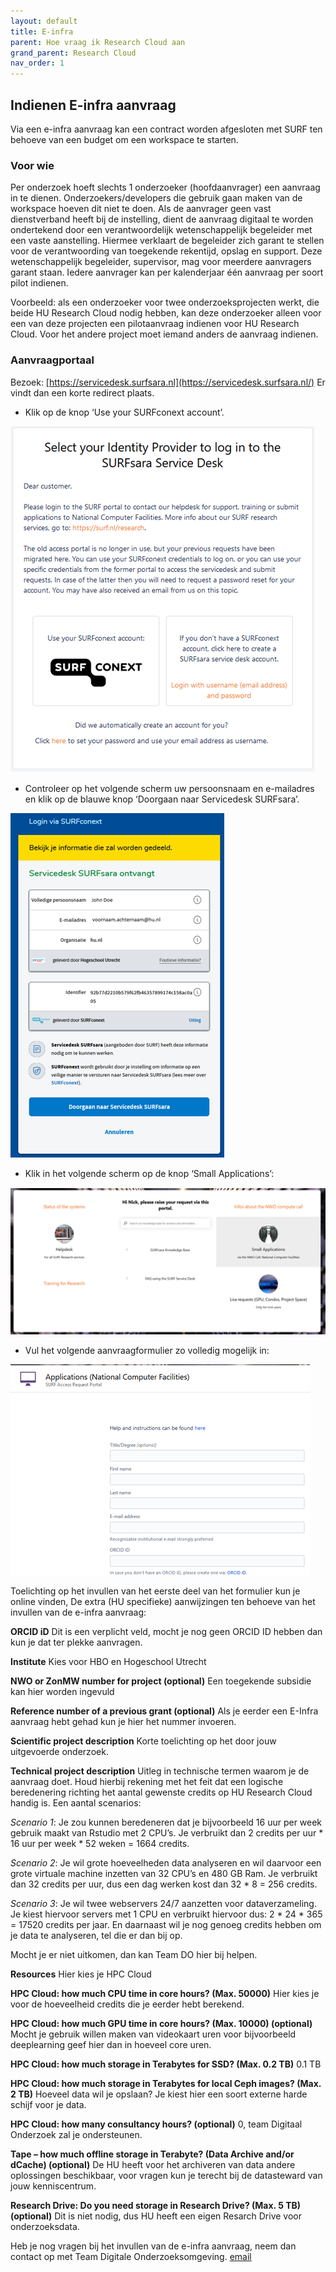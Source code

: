 ```yaml
---
layout: default
title: E-infra
parent: Hoe vraag ik Research Cloud aan
grand_parent: Research Cloud
nav_order: 1
---
```



## Indienen E-infra aanvraag
Via een e-infra aanvraag kan een contract worden afgesloten met SURF ten behoeve van een budget om een workspace te starten. 

### Voor wie
Per onderzoek hoeft slechts 1 onderzoeker (hoofdaanvrager) een aanvraag in te dienen. Onderzoekers/developers die gebruik gaan maken van de workspace hoeven dit niet te doen.
Als de aanvrager geen vast dienstverband heeft bij de instelling, dient de aanvraag digitaal te worden ondertekend door een verantwoordelijk wetenschappelijk begeleider met een vaste aanstelling. Hiermee verklaart de begeleider zich garant te stellen voor de verantwoording van toegekende rekentijd, opslag en support. Deze wetenschappelijk begeleider, supervisor, mag voor meerdere aanvragers garant staan. Iedere aanvrager kan per kalenderjaar één aanvraag per soort pilot indienen.

Voorbeeld: als een onderzoeker voor twee onderzoeksprojecten werkt, die beide HU Research Cloud nodig hebben, kan deze onderzoeker alleen voor een van deze projecten een pilotaanvraag indienen voor HU Research Cloud. Voor het andere project moet iemand anders de aanvraag indienen.

### Aanvraagportaal
Bezoek: [https://servicedesk.surfsara.nl](https://servicedesk.surfsara.nl/)
Er vindt dan een korte redirect plaats.
-   Klik op de knop ‘Use your SURFconext account’.

![](/assets/how-e-infra-1.png)

-   Controleer op het volgende scherm uw persoonsnaam en e-mailadres en klik op de blauwe knop ‘Doorgaan naar Servicedesk SURFsara’.

![](/assets/how-e-infra-2.png)

-   Klik in het volgende scherm op de knop ‘Small Applications’:

![](/assets/how-e-infra-3.png)

-   Vul het volgende aanvraagformulier zo volledig mogelijk in:

![](/assets/how-e-infra-4.png)

Toelichting op het invullen van het eerste deel van het formulier kun je online vinden, De extra (HU specifieke) aanwijzingen ten behoeve van het invullen van de e-infra aanvraag:

**ORCID iD**
Dit is een verplicht veld, mocht je nog geen ORCID ID hebben dan kun je dat ter plekke aanvragen. 

**Institute**
Kies voor HBO en Hogeschool Utrecht

**NWO or ZonMW number for project (optional)**
Een toegekende subsidie kan hier worden ingevuld

**Reference number of a previous grant (optional)**
Als je eerder een E-Infra aanvraag hebt gehad kun je hier het nummer invoeren. 

**Scientific project description**
Korte toelichting op het door jouw uitgevoerde onderzoek. 

**Technical project description**
Uitleg in technische termen waarom je de aanvraag doet. Houd hierbij rekening met het feit dat een logische beredenering richting het aantal gewenste credits op HU Research Cloud handig is. Een aantal scenarios:

*Scenario 1*: Je zou kunnen beredeneren dat je bijvoorbeeld 16 uur per week gebruik maakt van Rstudio met 2 CPU’s. Je verbruikt dan 2 credits per uur * 16 uur per week * 52 weken = 1664 credits. 

*Scenario 2*: Je wil grote hoeveelheden data analyseren en wil daarvoor een grote virtuale machine inzetten van 32 CPU’s en 480 GB Ram. Je verbruikt dan 32 credits per uur, dus een dag werken kost dan 32 * 8 = 256 credits. 

*Scenario 3*: Je wil twee webservers 24/7 aanzetten voor dataverzameling. Je kiest hiervoor servers met 1 CPU en verbruikt hiervoor dus: 2 * 24 * 365 = 17520 credits per jaar. En daarnaast wil je nog genoeg credits hebben om je data te analyseren, tel die er dan bij op. 

Mocht je er niet uitkomen, dan kan Team DO hier bij helpen.

**Resources**
Hier kies je HPC Cloud

**HPC Cloud: how much CPU time in core hours? (Max. 50000)**
Hier kies je voor de hoeveelheid credits die je eerder hebt berekend. 

**HPC Cloud: how much GPU time in core hours? (Max. 10000) (optional)**
Mocht je gebruik willen maken van videokaart uren voor bijvoorbeeld deeplearning geef hier dan in hoeveel core uren. 

**HPC Cloud: how much storage in Terabytes for SSD? (Max. 0.2 TB)**
0.1 TB

**HPC Cloud: how much storage in Terabytes for local Ceph images? (Max. 2 TB)**
Hoeveel data wil je opslaan? Je kiest hier een soort externe harde schijf voor je data.

**HPC Cloud: how many consultancy hours? (optional)**
0, team Digitaal Onderzoek zal je ondersteunen.

**Tape – how much offline storage in Terabyte? (Data Archive and/or dCache) (optional)**
De HU heeft voor het archiveren van data andere oplossingen beschikbaar, voor vragen kun je terecht bij de datasteward van jouw kenniscentrum. 

**Research Drive: Do you need storage in Research Drive? (Max. 5 TB) (optional)**
Dit is niet nodig, dus HU heeft een eigen Resarch Drive voor onderzoeksdata.

Heb je nog vragen bij het invullen van de e-infra aanvraag, neem dan contact op met Team Digitale Onderzoeksomgeving. [email](mailto:onderzoeksupport@hu.nl)